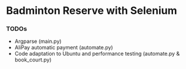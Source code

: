 # Badminton Reserve with Selenium


### TODOs

- Argparse (main.py)
- AliPay automatic payment (automate.py)
- Code adaptation to Ubuntu and performance testing (automate.py & book_court.py)
